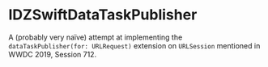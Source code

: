 # IDZSwiftDataTaskPublisher
A (probably very naïve) attempt at implementing the `dataTaskPublisher(for: URLRequest)` extension on `URLSession` mentioned in WWDC 2019, Session 712.
